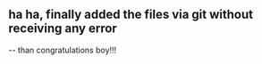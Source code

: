 ## ha ha, finally added the files via git without receiving any error
-- than congratulations boy!!!

